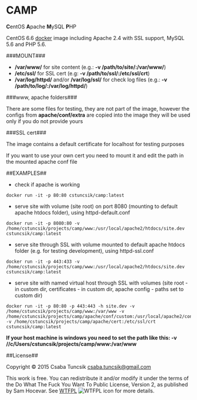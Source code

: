 CAMP
====

**C**entOS **A**pache **M**ySQL **P**HP

CentOS 6.6 [docker](https://www.docker.com) image including Apache 2.4 with SSL support, MySQL 5.6 and PHP 5.6.

###MOUNT###

 - **/var/www/** for site content (e.g.: **-v /path/to/site/:/var/www/**)
 - **/etc/ssl/** for SSL cert (e.g: **-v /path/to/ssl/:/etc/ssl/crt**)
 - **/var/log/httpd/** and/or **/var/log/ssl/** for check log files (e.g.: **-v /path/to/log/:/var/log/httpd/**)

###www, apache folders###

There are some files for testing, they are not part of the image, however the configs from **apache/conf/extra** are copied into the image
they will be used only if you do not provide yours

###SSL cert###

The image contains a default certificate for localhost for testing purposes

If you want to use your own cert you need to mount it and edit the path in the mounted apache conf file

##EXAMPLES##

- check if apache is working
```
docker run -it -p 80:80 cstuncsik/camp:latest
```
- serve site with volume (site root) on port 8080 (mounting to default apache htdocs folder), using httpd-default.conf 
```
docker run -it -p 8080:80 -v /home/cstuncsik/projects/camp/www:/usr/local/apache2/htdocs/site.dev cstuncsik/camp:latest
```
- serve site through SSL with volume mounted to default apache htdocs folder (e.g. for testing development), using httpd-ssl.conf 
```
docker run -it -p 443:433 -v /home/cstuncsik/projects/camp/www:/usr/local/apache2/htdocs/site.dev cstuncsik/camp:latest
```
- serve site with named virtual host through SSL with volumes (site root - in custom dir, certificates - in custom dir, apache config - paths set to custom dir)
```
docker run -it -p 80:80 -p 443:443 -h site.dev -v /home/cstuncsik/projects/camp/www:/var/www -v /home/cstuncsik/projects/camp/apache/conf/custom:/usr/local/apache2/conf/custom -v /home/cstuncsik/projects/camp/apache/cert:/etc/ssl/crt cstuncsik/camp:latest
```

**If your host machine is windows you need to set the path like this: -v //c/Users/cstuncsik/projects/camp/www:/var/www**

##License##

Copyright © 2015 Csaba Tuncsik <csaba.tuncsik@gmail.com>

This work is free. You can redistribute it and/or modify it under the
terms of the Do What The Fuck You Want To Public License, Version 2,
as published by Sam Hocevar. See [WTFPL](http://www.wtfpl.net) ![WTFPL icon](http://i.imgur.com/AsWaQQl.png) for more details.

